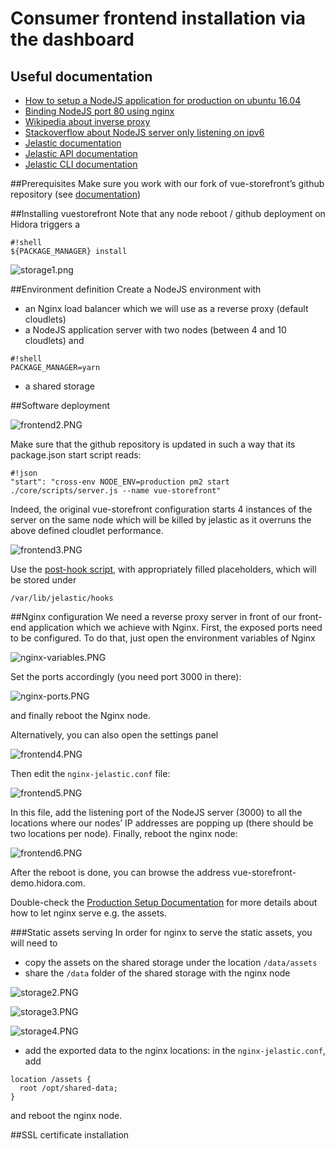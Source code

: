 # Consumer frontend installation via the dashboard #

## Useful documentation ##

* [How to setup a NodeJS application for production on ubuntu 16.04](https://www.digitalocean.com/community/tutorials/how-to-set-up-a-node-js-application-for-production-on-ubuntu-16-04)
* [Binding NodeJS port 80 using nginx](https://eladnava.com/binding-nodejs-port-80-using-nginx/)
* [Wikipedia about inverse proxy](https://fr.wikipedia.org/wiki/Proxy_inverse)
* [Stackoverflow about NodeJS server only listening on ipv6](https://stackoverflow.com/questions/47797322/node-js-server-only-listening-on-ipv6)
* [Jelastic documentation](http://docs.jelastic.com)
* [Jelastic API documentation](https://docs.jelastic.com/api/)
* [Jelastic CLI documentation](https://docs.jelastic.com/cli)

##Prerequisites
Make sure you work with our fork of vue-storefront’s github repository (see [documentation](https://docs.google.com/document/d/1VUMTTJ9Wy8InI6uaJCInYhiA8GR7LL3e2xkZi1g20Jg/edit#heading=h.cusv6ur2apfw))

##Installing vuestorefront
Note that any node reboot / github deployment on Hidora triggers a 

```
#!shell
${PACKAGE_MANAGER} install
```

![storage1.png](https://bitbucket.org/repo/Eg4LbRA/images/1689784721-storage1.png)

##Environment definition
Create a NodeJS environment with

* an Nginx load balancer which we will use as a reverse proxy (default cloudlets)
* a NodeJS application server with two nodes (between 4 and 10 cloudlets) and

```
#!shell
PACKAGE_MANAGER=yarn
```
* a shared storage

##Software deployment

![frontend2.PNG](https://bitbucket.org/repo/Eg4LbRA/images/3769930364-frontend2.PNG)

Make sure that the github repository is updated in such a way that its package.json start script reads: 

```
#!json
"start": "cross-env NODE_ENV=production pm2 start ./core/scripts/server.js --name vue-storefront"
```

Indeed, the original vue-storefront configuration starts 4 instances of the server on the same node which will be killed by jelastic as it overruns the above defined cloudlet performance.

![frontend3.PNG](https://bitbucket.org/repo/Eg4LbRA/images/2341336868-frontend3.PNG)

Use the [post-hook script](https://bitbucket.org/softozor/shopozor-jelastic-configuration/src/master/consumer-frontend/post-hook-template.sh), with appropriately filled placeholders, which will be stored under

```
/var/lib/jelastic/hooks
```

##Nginx configuration
We need a reverse proxy server in front of our front-end application which we achieve with Nginx. First, the exposed ports need to be configured. To do that, just open the environment variables of Nginx

![nginx-variables.PNG](https://bitbucket.org/repo/Eg4LbRA/images/2709929656-nginx-variables.PNG)

Set the ports accordingly (you need port 3000 in there):

![nginx-ports.PNG](https://bitbucket.org/repo/Eg4LbRA/images/3452057801-nginx-ports.PNG)

and finally reboot the Nginx node.

Alternatively, you can also open the settings panel

![frontend4.PNG](https://bitbucket.org/repo/Eg4LbRA/images/1035848698-frontend4.PNG)

Then edit the `nginx-jelastic.conf` file:

![frontend5.PNG](https://bitbucket.org/repo/Eg4LbRA/images/3288942667-frontend5.PNG)

In this file, add the listening port of the NodeJS server (3000) to all the locations where our nodes’ IP addresses are popping up (there should be two locations per node).
Finally, reboot the nginx node:

![frontend6.PNG](https://bitbucket.org/repo/Eg4LbRA/images/2659248941-frontend6.PNG)

After the reboot is done, you can browse the address vue-storefront-demo.hidora.com.

Double-check the [Production Setup Documentation](https://bitbucket.org/softozor/shopozor-consumer-frontend/src/master/doc/Production%20setup%20(WIP).md) for more details about how to let nginx serve e.g. the assets. 

###Static assets serving
In order for nginx to serve the static assets, you will need to

* copy the assets on the shared storage under the location `/data/assets`
* share the `/data` folder of the shared storage with the nginx node

![storage2.PNG](https://bitbucket.org/repo/Eg4LbRA/images/2136039775-storage2.PNG)

![storage3.PNG](https://bitbucket.org/repo/Eg4LbRA/images/412156269-storage3.PNG)

![storage4.PNG](https://bitbucket.org/repo/Eg4LbRA/images/2988905178-storage4.PNG)

* add the exported data to the nginx locations: in the `nginx-jelastic.conf`, add
```
location /assets {
  root /opt/shared-data;
}
```
and reboot the nginx node.

##SSL certificate installation
